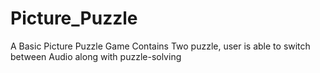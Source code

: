 # Picture_Puzzle
A Basic Picture Puzzle Game
Contains Two puzzle, user is able to switch between
Audio along with puzzle-solving
